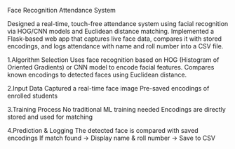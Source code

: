 Face Recognition Attendance System

Designed a real-time, touch-free attendance system using facial recognition via HOG/CNN models and Euclidean distance matching. Implemented a Flask-based web app that captures live face data, compares it with stored encodings, and logs attendance with name and roll number into a CSV file.

1.Algorithm Selection
  Uses face recognition based on HOG (Histogram of Oriented Gradients) or CNN model to encode facial features.
  Compares known encodings to detected faces using Euclidean distance.

2.Input Data
  Captured a real-time face image
  Pre-saved encodings of enrolled students
  
3.Training Process
  No traditional ML training needed
  Encodings are directly stored and used for matching
  
4.Prediction & Logging
  The detected face is compared with saved encodings
  If match found → Display name & roll number → Save to CSV



  
